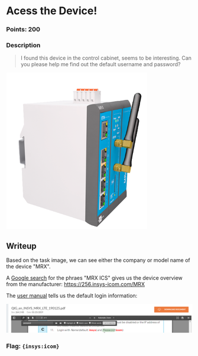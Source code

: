 # Acess the Device!

### Points: 200

### Description
> I found this device in the control cabinet, seems to be interesting. Can you please help me find out the default username and password?

![Task Image](../images/atd1.png)

## Writeup
Based on the task image, we can see either the company or model name of the device "MRX".

A [Google search]((https://www.google.com/search?q=mrx+ics&rlz=1C1GGRV_enUS749US749&oq=mrx+ics&aqs=chrome..69i57.999j0j1&sourceid=chrome&ie=UTF-8)) for the phraes "MRX ICS" gives us the device overview from the manufacturer: https://256.insys-icom.com/MRX

The [user manual](https://public.centerdevice.de/2fbc5e37-0535-46cf-b78b-486f5603ff63) tells us the default login information:

![Task Image](../images/atd2.png)

### Flag: `{insys:icom}`